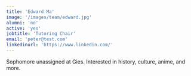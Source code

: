 ```yaml
---
title: 'Edward Ma'
image: '/images/team/edward.jpg'
alumni: 'no'
active: 'yes'
jobtitle: 'Tutoring Chair'
email: 'peter@test.com'
linkedinurl: 'https://www.linkedin.com/'
---
```


Sophomore unassigned at Gies. Interested in history, culture, anime, and more.
